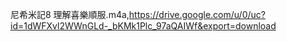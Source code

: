 尼希米記8 理解喜樂順服.m4a,https://drive.google.com/u/0/uc?id=1dWFXvl2WWnGLd-_bKMk1Plc_97aQAIWf&export=download